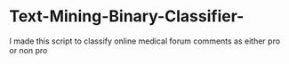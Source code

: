# Text-Mining-Binary-Classifier-
I made this script to classify online medical forum comments as either pro or non pro
